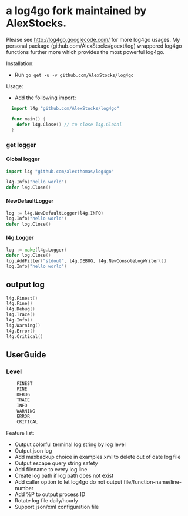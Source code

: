 # a log4go fork maintained by AlexStocks.

Please see http://log4go.googlecode.com/ for more log4go usages. My personal
package (github.com/AlexStocks/goext/log) wrappered log4go functions further
more which provides the most powerful log4go.

Installation:
- Run `go get -u -v github.com/AlexStocks/log4go`

Usage:

- Add the following import:

``` Go
  import l4g "github.com/AlexStocks/log4go"

  func main() {
  	defer l4g.Close() // to close l4g.Global
  }
```

### get logger

#### Global logger

```go
import l4g "github.com/alecthomas/log4go"

l4g.Info("hello world")
defer l4g.Close()
```

#### NewDefaultLogger

```go
log := l4g.NewDefaultLogger(l4g.INFO)
log.Info("hello world")
defer log.Close()
```

#### l4g.Logger

```go
log := make(l4g.Logger)
defer log.Close()
log.AddFilter("stdout", l4g.DEBUG, l4g.NewConsoleLogWriter())
log.Info("hello world")
```

## output log

```go
l4g.Finest()
l4g.Fine()
l4g.Debug()
l4g.Trace()
l4g.Info()
l4g.Warning()
l4g.Error()
l4g.Critical()
```

## UserGuide

### Level

```go
	FINEST
	FINE
	DEBUG
	TRACE
	INFO
	WARNING
	ERROR
	CRITICAL
```


Feature list:

* Output colorful terminal log string by log level
* Output json log
* Add maxbackup choice in examples.xml to delete out of date log file
* Output escape query string safety
* Add filename to every log line
* Create log path if log path does not exist
* Add caller option to let log4go do not output file/function-name/line-number
* Add %P to output process ID
* Rotate log file daily/hourly
* Support json/xml configuration file
